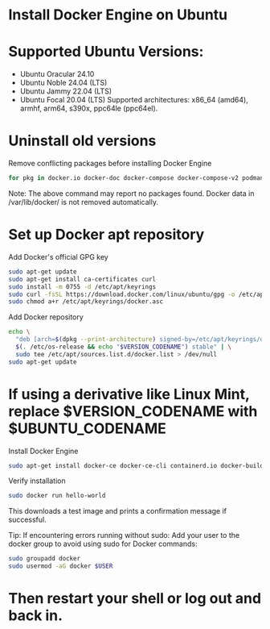 # Install Docker Engine on Ubuntu

# Supported Ubuntu Versions:
- Ubuntu Oracular 24.10
- Ubuntu Noble 24.04 (LTS)
- Ubuntu Jammy 22.04 (LTS)
- Ubuntu Focal 20.04 (LTS)
Supported architectures: x86_64 (amd64), armhf, arm64, s390x, ppc64le (ppc64el).

# Uninstall old versions
Remove conflicting packages before installing Docker Engine
```bash
for pkg in docker.io docker-doc docker-compose docker-compose-v2 podman-docker containerd runc; do sudo apt-get remove $pkg; done
```
Note: The above command may report no packages found. Docker data in /var/lib/docker/ is not removed automatically.

# Set up Docker apt repository

Add Docker's official GPG key
```bash
sudo apt-get update
sudo apt-get install ca-certificates curl
sudo install -m 0755 -d /etc/apt/keyrings
sudo curl -fsSL https://download.docker.com/linux/ubuntu/gpg -o /etc/apt/keyrings/docker.asc
sudo chmod a+r /etc/apt/keyrings/docker.asc
```

Add Docker repository
```bash
echo \
  "deb [arch=$(dpkg --print-architecture) signed-by=/etc/apt/keyrings/docker.asc] https://download.docker.com/linux/ubuntu \
  $(. /etc/os-release && echo "$VERSION_CODENAME") stable" | \
  sudo tee /etc/apt/sources.list.d/docker.list > /dev/null
sudo apt-get update
```

# If using a derivative like Linux Mint, replace $VERSION_CODENAME with $UBUNTU_CODENAME

Install Docker Engine
```bash
sudo apt-get install docker-ce docker-ce-cli containerd.io docker-buildx-plugin docker-compose-plugin
```
Verify installation
```bash
sudo docker run hello-world
```

This downloads a test image and prints a confirmation message if successful.

Tip: If encountering errors running without sudo:
Add your user to the docker group to avoid using sudo for Docker commands:
```bash
sudo groupadd docker
sudo usermod -aG docker $USER
```
# Then restart your shell or log out and back in.
